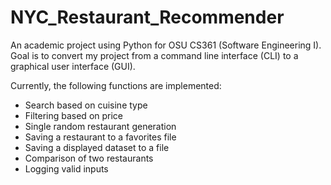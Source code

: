 # NYC_Restaurant_Recommender
An academic project using Python for OSU CS361 (Software Engineering I). Goal is to convert my project from a command line interface (CLI) to a graphical user interface (GUI).

Currently, the following functions are implemented:
  * Search based on cuisine type
  * Filtering based on price
  * Single random restaurant generation
  * Saving a restaurant to a favorites file
  * Saving a displayed dataset to a file
  * Comparison of two restaurants
  * Logging valid inputs
